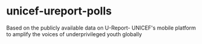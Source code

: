 # unicef-ureport-polls
 Based on the publicly available data on U-Report- UNICEF's mobile platform to amplify the voices of underprivileged youth globally
